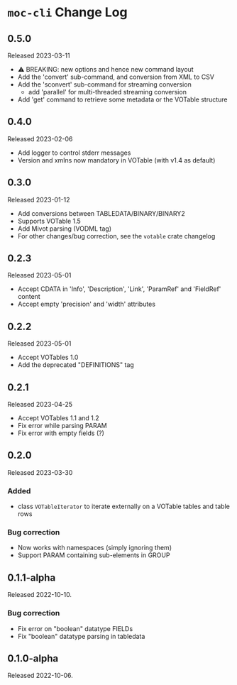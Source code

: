 # `moc-cli` Change Log

## 0.5.0

Released 2023-03-11

* ⚠️  BREAKING: new options and hence new command layout
* Add the 'convert' sub-command, and conversion from XML to CSV
* Add the 'sconvert' sub-command for streaming conversion
    + add 'parallel' for multi-threaded streaming conversion
* Add 'get' command to retrieve some metadata or the VOTable structure


## 0.4.0

Released 2023-02-06

* Add logger to control stderr messages
* Version and xmlns now mandatory in VOTable (with v1.4 as default)


## 0.3.0

Released 2023-01-12

* Add conversions between TABLEDATA/BINARY/BINARY2
* Supports VOTable 1.5
* Add Mivot parsing (VODML tag)
* For other changes/bug correction, see the `votable` crate changelog 


## 0.2.3

Released 2023-05-01

* Accept CDATA in 'Info', 'Description', 'Link', 'ParamRef' and 'FieldRef' content
* Accept empty 'precision' and 'width' attributes


## 0.2.2

Released 2023-05-01

* Accept VOTables 1.0
* Add the deprecated "DEFINITIONS" tag


## 0.2.1

Released 2023-04-25

* Accept VOTables 1.1 and 1.2
* Fix error while parsing PARAM
* Fix error with empty fields (?)


## 0.2.0

Released 2023-03-30

### Added

* class `VOTableIterator` to iterate externally on a VOTable
  tables and table rows

### Bug correction

* Now works with namespaces (simply ignoring them)
* Support PARAM containing sub-elements in GROUP


## 0.1.1-alpha

Released 2022-10-10.

### Bug correction

* Fix error on "boolean" datatype FIELDs
* Fix "boolean" datatype parsing in tabledata


## 0.1.0-alpha

Released 2022-10-06.

